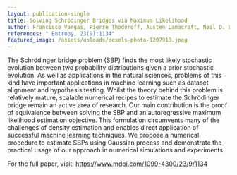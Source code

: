 ```yaml
---
layout: publication-single
title: Solving Schrödinger Bridges via Maximum Likelihood
author: Francisco Vargas, Pierre Thodoroff, Austen Lamacraft, Neil D. Lawrence (2021)
references: " Entropy, 23(9):1134"
featured_image: /assets/uploads/pexels-photo-1207918.jpeg
---
```

The Schrödinger bridge problem (SBP) finds the most likely stochastic evolution between two probability distributions given a prior stochastic evolution. As well as applications in the natural sciences, problems of this kind have important applications in machine learning such as dataset alignment and hypothesis testing. Whilst the theory behind this problem is relatively mature, scalable numerical recipes to estimate the Schrödinger bridge remain an active area of research. Our main contribution is the proof of equivalence between solving the SBP and an autoregressive maximum likelihood estimation objective. This formulation circumvents many of the challenges of density estimation and enables direct application of successful machine learning techniques. We propose a numerical procedure to estimate SBPs using Gaussian process and demonstrate the practical usage of our approach in numerical simulations and experiments.

For the full paper, visit: https://www.mdpi.com/1099-4300/23/9/1134